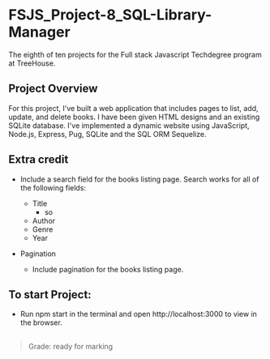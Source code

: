 # FSJS_Project-8_SQL-Library-Manager

The eighth of ten projects for the Full stack Javascript Techdegree program at TreeHouse.

## Project Overview

For this project, I've built a web application that includes pages to list, add, update, and delete books. I have been given HTML designs and an existing SQLite database. I've implemented a dynamic website using JavaScript, Node.js, Express, Pug, SQLite and the SQL ORM Sequelize.

## Extra credit

- Include a search field for the books listing page. Search works for all of the following fields:
  - Title
    - so
  - Author
  - Genre
  - Year

- Pagination
  - Include pagination for the books listing page.

## To start Project:

- Run npm start in the terminal and open http://localhost:3000 to view in the browser.

##

> Grade: ready for marking
